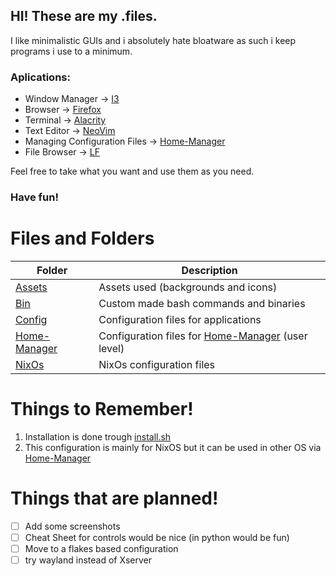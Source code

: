 ## HI! These are my .files.

I like minimalistic GUIs and i absolutely hate bloatware as such i keep programs i use to a minimum.

### Aplications:
- Window Manager -> [I3](https://github.com/i3/i3)
- Browser -> [Firefox](https://www.mozilla.org/en-US/firefox/)
- Terminal -> [Alacrity](https://github.com/alacritty/alacritty)
- Text Editor -> [NeoVim](https://github.com/neovim/neovim)
- Managing Configuration Files -> [Home-Manager](https://github.com/nix-community/home-manager)
- File Browser -> [LF](https://github.com/gokcehan/lf)

Feel free to take what you want and use them as you need. 

### Have fun!

# Files and Folders
| Folder | Description |
| ----------- | ----------- |
| [Assets](./Assets) | Assets used (backgrounds and icons)  |
| [Bin](./Bin) | Custom made bash commands and binaries  |
| [Config](./Config) | Configuration files for applications | 
| [Home-Manager](./home-manager) | Configuration files for [Home-Manager](https://github.com/nix-community/home-manager) (user level) | 
| [NixOs](./NixOs) | NixOs configuration files |


# Things to Remember!
1. Installation is done trough [install.sh](./install.sh)
2. This configuration is mainly for NixOS but it can be used in other OS via [Home-Manager](https://github.com/nix-community/home-manager)

# Things that are planned!
- [ ] Add some screenshots
- [ ] Cheat Sheet for controls would be nice (in python would be fun)
- [ ] Move to a flakes based configuration
- [ ] try wayland instead of Xserver
